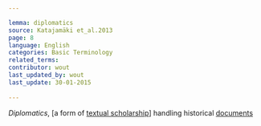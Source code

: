 ```yaml
---

lemma: diplomatics
source: Katajamäki et_al.2013
page: 8 
language: English
categories: Basic Terminology
related_terms: 
contributor: wout
last_updated_by: wout
last_update: 30-01-2015
        
---
```


_Diplomatics_, [a form of [textual scholarship](textualScholarship.html)] handling historical [documents](document.html)

